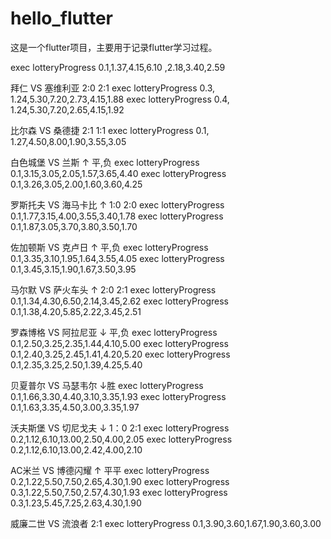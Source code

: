 # hello_flutter

这是一个flutter项目，主要用于记录flutter学习过程。

exec lotteryProgress 0.1,1.37,4.15,6.10 ,2.18,3.40,2.59

拜仁 VS 塞维利亚 2:0 2:1
exec lotteryProgress 0.3, 1.24,5.30,7.20,2.73,4.15,1.88
exec lotteryProgress 0.4, 1.24,5.30,7.20,2.65,4.15,1.92

比尔森 VS 桑德捷	2:1 1:1
exec lotteryProgress 0.1, 1.27,4.50,8.00,1.90,3.55,3.05

白色城堡 VS 兰斯 ↑ 平,负 
exec lotteryProgress 0.1,3.15,3.05,2.05,1.57,3.65,4.40
exec lotteryProgress 0.1,3.26,3.05,2.00,1.60,3.60,4.25

罗斯托夫 VS 海马卡比 ↑ 1:0 2:0
exec lotteryProgress 0.1,1.77,3.15,4.00,3.55,3.40,1.78
exec lotteryProgress 0.1,1.87,3.05,3.70,3.80,3.50,1.70

佐加顿斯 VS 克卢日 ↑	平,负
exec lotteryProgress 0.1,3.35,3.10,1.95,1.64,3.55,4.05
exec lotteryProgress 0.1,3.45,3.15,1.90,1.67,3.50,3.95

马尔默 VS 萨火车头 ↑	2:0 2:1
exec lotteryProgress 0.1,1.34,4.30,6.50,2.14,3.45,2.62
exec lotteryProgress 0.1,1.38,4.20,5.85,2.22,3.45,2.51

罗森博格 VS 阿拉尼亚 ↓ 平,负
exec lotteryProgress 0.1,2.50,3.25,2.35,1.44,4.10,5.00
exec lotteryProgress 0.1,2.40,3.25,2.45,1.41,4.20,5.20
exec lotteryProgress 0.1,2.35,3.25,2.50,1.39,4.25,5.40

贝夏普尔 VS 马瑟韦尔 ↓胜
exec lotteryProgress 0.1,1.66,3.30,4.40,3.10,3.35,1.93
exec lotteryProgress 0.1,1.63,3.35,4.50,3.00,3.35,1.97

沃夫斯堡 VS 切尼戈夫 ↓ 1：0 2:1
exec lotteryProgress 0.2,1.12,6.10,13.00,2.50,4.00,2.05
exec lotteryProgress 0.2,1.12,6.10,13.00,2.42,4.00,2.10

AC米兰 VS 博德闪耀 ↑	平平
exec lotteryProgress 0.2,1.22,5.50,7.50,2.65,4.30,1.90
exec lotteryProgress 0.3,1.22,5.50,7.50,2.57,4.30,1.93
exec lotteryProgress 0.3,1.23,5.45,7.25,2.63,4.30,1.90

威廉二世 VS 流浪者	2:1
exec lotteryProgress 0.1,3.90,3.60,1.67,1.90,3.60,3.00